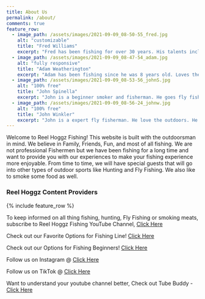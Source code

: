 ```yaml
---
title: About Us
permalink: /about/
comments: true
feature_row:
  - image_path: /assets/images/2021-09-09_08-50-55_fred.jpg
    alt: "customizable"
    title: "Fred Williams"
    excerpt: "Fred has been fishing for over 30 years. His talents include fishing guide, knots, rods/reels and river fishing"    
  - image_path: /assets/images/2021-09-09_08-47-54_adam.jpg
    alt: "fully responsive"
    title: "Adam Weatherington"
    excerpt: "Adam has been fishing since he was 8 years old. Loves the outdoors and having fun!"    
  - image_path: /assets/images/2021-09-09_08-53-56_johnS.jpg
    alt: "100% free"
    title: "John Spinella"
    excerpt: "John is a beginner smoker and fisherman. He goes fly fishing with his Brother in law John Winkler aka TroutWink."     
  - image_path: /assets/images/2021-09-09_08-56-24_johnw.jpg
    alt: "100% free"
    title: "John Winkler"
    excerpt: "John is a expert fly fisherman. He love the outdoors. He hunts for quil and doves on occasion"        
---
```


<div class="row justify-content-between">
<div class="col-md-8 pr-5">

<p>Welcome to Reel Hoggz Fishing! This website is built with the outdoorsman in mind. We believe in Family, Friends, Fun, and most of all fishing. We are not professional Fishermen but we have been fishing for a long time and want to provide you with our experiences to make your fishing experience more enjoyable. From time to time, we will have special guests that will go into other types of outdoor sports like Hunting and Fly Fishing. We also like to smoke some food as well. </p>

</div>

<div class="row justify-content-between">
<div class="col-md-8 pr-5">

<h3>Reel Hoggz Content Providers</h3>

<p>{% include feature_row %}</p>

</div>

<div class="col-md-4">

<div class="sticky-top sticky-top-80">
<p>To keep informed on all thing fishing, hunting, Fly Fishing or smoking meats, subscribe to Reel Hoggz Fishing YouTube Channel, <a target="_blank" href="ttps://www.youtube.com/embed/kqFTDsK3Ymw">Click Here<i class="fab fa-youtube"></i></a></p>

<p>Check out our Favorite Options for Fishing Line!
<a target="_blank" href="https://kit.co/jrspinella/fishing-line-kit">Click Here<i class="fab fa-github"></i></a></p>

<p>Check out our Options for Fishing Beginners!
<a target="_blank" href="https://kit.co/jrspinella/fishing-rod-kit">Click Here<i class="fab fa-github">
</i></a></p>

<p>Follow us on Instagram @ <a target="_blank" href="https://www.instagram.com/reelhoggzfishing/">Click Here<i class="fab fa-instagram"></i></a></p>

<p>Follow us on TikTok @ <a target="_blank" href="https://www.tiktok.com/@reelhoggzfishing?lang=en">Click Here<i class="fab fa-tiktok"></i></a></p>

<p>Want to understand your youtube channel better, Check out Tube Buddy - <a target="_blank" href="https://www.tubebuddy.com/reelhoggzfishing](https://www.tubebuddy.com/reelhoggzfishing">Click Here<i class="fab fa-web"></i></a></p>

</div>
</div>
</div>